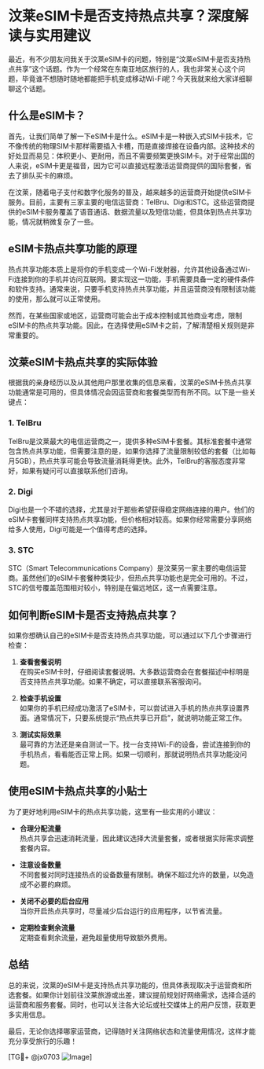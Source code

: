 # 汶莱eSIM卡是否支持热点共享？深度解读与实用建议

最近，有不少朋友问我关于汶莱eSIM卡的问题，特别是“汶莱eSIM卡是否支持热点共享”这个话题。作为一个经常在东南亚地区旅行的人，我也非常关心这个问题，毕竟谁不想随时随地都能把手机变成移动Wi-Fi呢？今天我就来给大家详细聊聊这个话题。

## 什么是eSIM卡？

首先，让我们简单了解一下eSIM卡是什么。eSIM卡是一种嵌入式SIM卡技术，它不像传统的物理SIM卡那样需要插入卡槽，而是直接焊接在设备内部。这种技术的好处显而易见：体积更小、更耐用，而且不需要频繁更换SIM卡。对于经常出国的人来说，eSIM卡更是福音，因为它可以直接远程激活运营商提供的国际套餐，省去了排队买卡的麻烦。

在汶莱，随着电子支付和数字化服务的普及，越来越多的运营商开始提供eSIM卡服务。目前，主要有三家主要的电信运营商：TelBru、Digi和STC。这些运营商提供的eSIM卡服务覆盖了语音通话、数据流量以及短信功能，但具体到热点共享功能，情况就稍微复杂了一些。

## eSIM卡热点共享功能的原理

热点共享功能本质上是将你的手机变成一个Wi-Fi发射器，允许其他设备通过Wi-Fi连接到你的手机并访问互联网。要实现这一功能，手机需要具备一定的硬件条件和软件支持。通常来说，只要手机支持热点共享功能，并且运营商没有限制该功能的使用，那么就可以正常使用。

然而，在某些国家或地区，运营商可能会出于成本控制或其他商业考虑，限制eSIM卡的热点共享功能。因此，在选择使用eSIM卡之前，了解清楚相关规则是非常重要的。

## 汶莱eSIM卡热点共享的实际体验

根据我的亲身经历以及从其他用户那里收集的信息来看，汶莱的eSIM卡热点共享功能通常是可用的，但具体情况会因运营商和套餐类型而有所不同。以下是一些关键点：

### 1. **TelBru**
   TelBru是汶莱最大的电信运营商之一，提供多种eSIM卡套餐。其标准套餐中通常包含热点共享功能，但需要注意的是，如果你选择了流量限制较低的套餐（比如每月5GB），热点共享可能会导致流量消耗得更快。此外，TelBru的客服态度非常好，如果有疑问可以直接联系他们咨询。

### 2. **Digi**
   Digi也是一个不错的选择，尤其是对于那些希望获得稳定网络连接的用户。他们的eSIM卡套餐同样支持热点共享功能，但价格相对较高。如果你经常需要分享网络给多人使用，Digi可能是一个值得考虑的选择。

### 3. **STC**
   STC（Smart Telecommunications Company）是汶莱另一家主要的电信运营商。虽然他们的eSIM卡套餐种类较少，但热点共享功能也是完全可用的。不过，STC的信号覆盖范围相对较小，特别是在偏远地区，这一点需要注意。

## 如何判断eSIM卡是否支持热点共享？

如果你想确认自己的eSIM卡是否支持热点共享功能，可以通过以下几个步骤进行检查：

1. **查看套餐说明**  
   在购买eSIM卡时，仔细阅读套餐说明。大多数运营商会在套餐描述中标明是否支持热点共享功能。如果不确定，可以直接联系客服询问。

2. **检查手机设置**  
   如果你的手机已经成功激活了eSIM卡，可以尝试进入手机的热点共享设置界面。通常情况下，只要系统提示“热点共享已开启”，就说明功能正常工作。

3. **测试实际效果**  
   最可靠的方法还是亲自测试一下。找一台支持Wi-Fi的设备，尝试连接到你的手机热点，看看能否正常上网。如果一切顺利，那就说明热点共享功能没问题。

## 使用eSIM卡热点共享的小贴士

为了更好地利用eSIM卡的热点共享功能，这里有一些实用的小建议：

- **合理分配流量**  
  热点共享会迅速消耗流量，因此建议选择大流量套餐，或者根据实际需求调整套餐内容。

- **注意设备数量**  
  不同套餐对同时连接热点的设备数量有限制。确保不超过允许的数量，以免造成不必要的麻烦。

- **关闭不必要的后台应用**  
  当你开启热点共享时，尽量减少后台运行的应用程序，以节省流量。

- **定期检查剩余流量**  
  定期查看剩余流量，避免超量使用导致额外费用。

## 总结

总的来说，汶莱的eSIM卡是支持热点共享功能的，但具体表现取决于运营商和所选套餐。如果你计划前往汶莱旅游或出差，建议提前规划好网络需求，选择合适的运营商和服务套餐。同时，也可以关注各大论坛或社交媒体上的用户反馈，获取更多实用信息。

最后，无论你选择哪家运营商，记得随时关注网络状态和流量使用情况，这样才能充分享受旅行的乐趣！

[TG💪+ @jx0703 ![Image](https://github.com/user-attachments/assets/dbca1d08-cadb-493c-b0ec-ad6f7a83f270)]